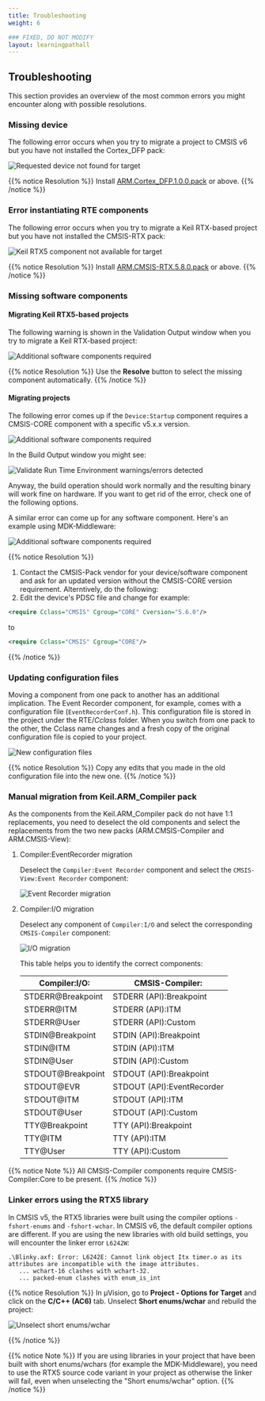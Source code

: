 ```yaml
---
title: Troubleshooting
weight: 6

### FIXED, DO NOT MODIFY
layout: learningpathall
---
```


## Troubleshooting

This section provides an overview of the most common errors you might encounter along with possible resolutions.

### Missing device

The following error occurs when you try to migrate a project to CMSIS v6 but you have not installed the Cortex_DFP pack:

![Requested device not found for target](./Device_missing.png)

{{% notice Resolution %}}
Install [ARM.Cortex_DFP.1.0.0.pack](https://www.keil.com/pack/ARM.Cortex_DFP_.1.0.0.pack) or above.
{{% /notice %}}

### Error instantiating RTE components

The following error occurs when you try to migrate a Keil RTX-based project but you have not installed the CMSIS-RTX pack:

![Keil RTX5 component not available for target](./CMSIS-RTX_missing.png)

{{% notice Resolution %}}
Install [ARM.CMSIS-RTX.5.8.0.pack](https://www.keil.com/pack/ARM.CMSIS-RTX.5.8.0.pack) or above.
{{% /notice %}}

### Missing software components

#### Migrating Keil RTX5-based projects

The following warning is shown in the Validation Output window when you try to migrate a Keil RTX-based project:

![Additional software components required](./OS_Tick_missing.png)

{{% notice Resolution %}}
Use the **Resolve** button to select the missing component automatically.
{{% /notice %}}

#### Migrating projects

The following error comes up if the `Device:Startup` component requires a CMSIS-CORE component with a specific v5.x.x version.

![Additional software components required](./install_missing_component.png)

In the Build Output window you might see:

![Validate Run Time Environment warnings/errors detected](./build_output.png)

Anyway, the build operation should work normally and the resulting binary will work fine on hardware. If you want to get rid of the error, check one of the following options.

A similar error can come up for any software component. Here's an example using MDK-Middleware:

![Additional software components required](./middleware.png)

{{% notice Resolution %}}
1. Contact the CMSIS-Pack vendor for your device/software component and ask for an updated version without the CMSIS-CORE version requirement. Alterntively, do the following:
2. Edit the device's PDSC file and change for example:
```xml
<require Cclass="CMSIS" Cgroup="CORE" Cversion="5.6.0"/>
```
to
```xml
<require Cclass="CMSIS" Cgroup="CORE"/>
```
{{% /notice %}}

### Updating configuration files

Moving a component from one pack to another has an additional implication. The Event Recorder component, for example, comes with a configuration file (`EventRecorderConf.h`). This configuration file is stored in the project under the RTE/*Cclass* folder. When you switch from one pack to the other, the Cclass name changes and a fresh copy of the original configuration file is copied to your project.

![New configuration files](./configuration_files.png)

{{% notice Resolution %}}
Copy any edits that you made in the old configuration file into the new one.
{{% /notice %}}

### Manual migration from Keil.ARM_Compiler pack

As the components from the Keil.ARM_Compiler pack do not have 1:1 replacements, you need to deselect the old components and select the replacements from the two new packs (ARM.CMSIS-Compiler and ARM.CMSIS-View):

1. Compiler:EventRecorder migration

   Deselect the `Compiler:Event Recorder` component and select the `CMSIS-View:Event Recorder` component:

   ![Event Recorder migration](./EventRecorder_migration.png)
2. Compiler:I/O migration

   Deselect any component of `Compiler:I/O` and select the corresponding `CMSIS-Compiler` component:

   ![I/O migration](./IO_migration.png)

   This table helps you to identify the correct components:

   | Compiler:I/O:     | CMSIS-Compiler:            |
   |-------------------|----------------------------|
   | STDERR@Breakpoint | STDERR (API):Breakpoint    |
   | STDERR@ITM        | STDERR (API):ITM           |
   | STDERR@User       | STDERR (API):Custom        |
   | STDIN@Breakpoint  | STDIN (API):Breakpoint     |
   | STDIN@ITM         | STDIN (API):ITM            |
   | STDIN@User        | STDIN (API):Custom         |
   | STDOUT@Breakpoint | STDOUT (API):Breakpoint    |
   | STDOUT@EVR        | STDOUT (API):EventRecorder |
   | STDOUT@ITM        | STDOUT (API):ITM           |
   | STDOUT@User       | STDOUT (API):Custom        |
   | TTY@Breakpoint    | TTY (API):Breakpoint       |
   | TTY@ITM           | TTY (API):ITM              |
   | TTY@User          | TTY (API):Custom           |

{{% notice Note %}}
All CMSIS-Compiler components require CMSIS-Compiler:Core to be present.
{{% /notice %}}

### Linker errors using the RTX5 library

In CMSIS v5, the RTX5 libraries were built using the compiler options `-fshort-enums` and `-fshort-wchar`. In CMSIS v6, the default compiler options are different. If you are using the new libraries with old build settings, you will encounter the linker error `L6242W`:

```
.\Blinky.axf: Error: L6242E: Cannot link object Itx timer.o as its attributes are incompatible with the image attributes.
   ... wchart-16 clashes with wchart-32.
   ... packed-enum clashes with enum_is_int
```

{{% notice Resolution %}}
In µVision, go to **Project - Options for Target** and click on the **C/C++ (AC6)** tab. Unselect **Short enums/wchar** and rebuild the project:

![Unselect short enums/wchar](./compiler_settings.png)

{{% /notice %}}

{{% notice Note %}}
If you are using libraries in your project that have been built with short enums/wchars (for example the MDK-Middleware), you need to use the RTX5 source code variant in your project as otherwise the linker will fail, even when unselecting the "Short enums/wchar" option.
{{% /notice %}}
